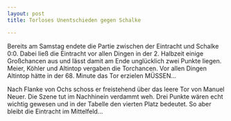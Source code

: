 ```yaml
---
layout: post
title: Torloses Unentschieden gegen Schalke

---
```


Bereits am Samstag endete die Partie zwischen der Eintracht und Schalke 0:0. Dabei ließ die Eintracht vor allen Dingen in der 2. Halbzeit einige Großchancen aus und lässt damit am Ende unglücklich zwei Punkte liegen. Meier, Köhler und Altintop vergaben die Torchancen. Vor allen Dingen Altintop hätte in der 68. Minute das Tor erzielen MÜSSEN...

Nach Flanke von Ochs schoss er freistehend über das leere Tor von Manuel Neuer. Die Szene tut im Nachhinein verdammt weh. Drei Punkte wären echt wichtig gewesen und in der Tabelle den vierten Platz bedeutet. So aber bleibt die Eintracht im Mittelfeld...
